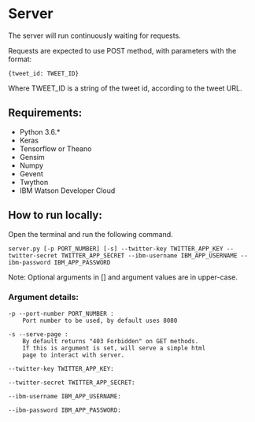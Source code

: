 # Server

The server will run continuously waiting for requests.

Requests are expected to use POST method, with parameters with the format: 

```
{tweet_id: TWEET_ID}
```

Where TWEET_ID is a string of the tweet id, according to the tweet URL.

## Requirements:
* Python 3.6.*
* Keras 
* Tensorflow or Theano
* Gensim
* Numpy
* Gevent
* Twython
* IBM Watson Developer Cloud

## How to run locally:
Open the terminal and run the following command.

```
server.py [-p PORT_NUMBER] [-s] --twitter-key TWITTER_APP_KEY --twitter-secret TWITTER_APP_SECRET --ibm-username IBM_APP_USERNAME --ibm-password IBM_APP_PASSWORD
```

Note: Optional arguments in [] and argument values are in upper-case.

### Argument details:

```
-p --port-number PORT_NUMBER :
	Port number to be used, by default uses 8080

-s --serve-page :
	By default returns "403 Forbidden" on GET methods. 
	If this is argument is set, will serve a simple html 
	page to interact with server.
	
--twitter-key TWITTER_APP_KEY:

--twitter-secret TWITTER_APP_SECRET:

--ibm-username IBM_APP_USERNAME:

--ibm-password IBM_APP_PASSWORD:
```